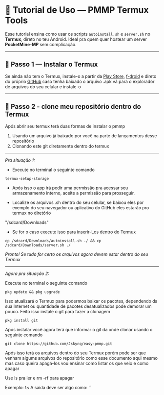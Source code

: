 # 📖 Tutorial de Uso — PMMP Termux Tools

Esse tutorial ensina como usar os scripts `autoinstall.sh` e `server.sh` no **Termux**, direto no teu Android. Ideal pra quem quer hostear um server **PocketMine-MP** sem complicação.

---

## 📲 Passo 1 — Instalar o Termux

Se ainda não tem o Termux, instale-o a partir da [Play Store](https://play.google.com/store/apps/details?id=com.termux), [f-droid](https://f-droid.org/pt_BR/packages/com.termux/) e direto do próprio [GitHub](https://github.com/termux/termux-app/releases) caso tenha baixado o arquivo .apk vá para o explorador de arquivos do seu celular e instale-o

___

## 📁 Passo 2 - clone meu repositório dentro do Termux

Após abrir seu termux terá duas formas de instalar o pmmp

1. Usando um arquivo já baixado por você na parte de lançamentos desse repositório
2. Clonando este git diretamente dentro do termux

___

*Pra situação 1:*

- Execute no terminal o seguinte comando

`termux-setup-storage`

- Após isso o app irá pedir uma permissão pra acessar seu armazenamento interno, aceite a permissão para prosseguir.

- Localize os arquivos .sh dentro do seu celular, se baixou eles por exemplo do seu navegador ou aplicativo do GitHub eles estarão pro termux no diretório 

"/sdcard/Downloads" 

- Se for o caso execute isso para inserir-Los dentro do Termux 

`cp /sdcard/Downloads/autoinstall.sh ./ && cp /sdcard/Downloads/server.sh ./`

*Pronto! Se tudo for certo os arquivos agora devem estar dentro do seu Termux*

___

*Agora pra situação 2:*

Execute no terminal o seguinte comando

`pkg update && pkg upgrade`

Isso atualizará o Termux para podermos baixar os pacotes, dependendo da sua Internet ou quantidade de pacotes desatualizados pode demorar um pouco. Feito isso instale o git para fazer a clonagem

`pkg install git`

Após instalar você agora terá que informar o git da onde clonar usando o seguinte comando

`git clone https://github.com/Jskynq/easy-pmmp.git`

Após isso terá os arquivos dentro do seu Termux porém pode ser que venham algums arquivos do repositório como esse documento aqui mesmo mas caso queira apagá-los vou ensinar como listar os que veio e como apagar

Use ls pra ler e rm -rf para apagar 

Exemplo: `ls`
A saída deve ser algo como:
``


